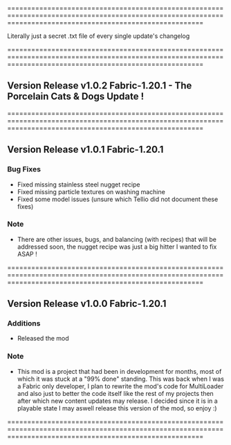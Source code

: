 =============================================================================================================================================================

Literally just a secret .txt file of every single update's changelog

=============================================================================================================================================================

## Version Release v1.0.2 Fabric-1.20.1 - The Porcelain Cats & Dogs Update !

=============================================================================================================================================================

## Version Release v1.0.1 Fabric-1.20.1

### Bug Fixes
- Fixed missing stainless steel nugget recipe
- Fixed missing particle textures on washing machine
- Fixed some model issues (unsure which Tellio did not document these fixes)

### Note
- There are other issues, bugs, and balancing (with recipes) that will be addressed soon, the nugget recipe was just a big hitter I wanted to fix ASAP !

=============================================================================================================================================================

## Version Release v1.0.0 Fabric-1.20.1

### Additions
- Released the mod

### Note
- This mod is a project that had been in development for months, most of which it was stuck at a "99% done" standing.
This was back when I was a Fabric only developer, I plan to rewrite the mod's code for MultiLoader and also just to better the code itself like the rest of my 
projects then after which new content updates may release. I decided since it is in a playable state I may aswell release this version of the mod, so enjoy :)

=============================================================================================================================================================